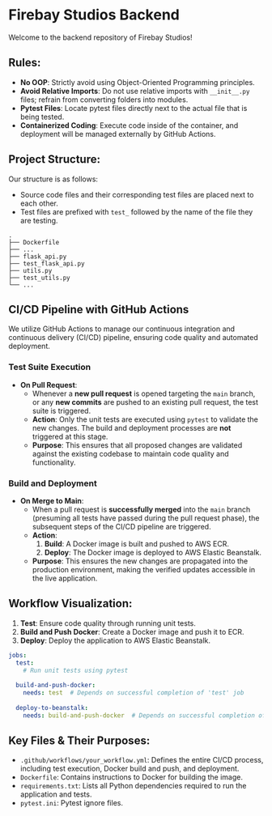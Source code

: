 # Firebay Studios Backend

Welcome to the backend repository of Firebay Studios!

## Rules:

- **No OOP**: Strictly avoid using Object-Oriented Programming principles.
- **Avoid Relative Imports**: Do not use relative imports with `__init__.py` files; refrain from converting folders into modules.
- **Pytest Files**: Locate pytest files directly next to the actual file that is being tested.
- **Containerized Coding**: Execute code inside of the container, and deployment will be managed externally by GitHub Actions.

## Project Structure:

Our structure is as follows:
- Source code files and their corresponding test files are placed next to each other.
- Test files are prefixed with `test_` followed by the name of the file they are testing.

```
.
├── Dockerfile
├── ...
├── flask_api.py
├── test_flask_api.py
├── utils.py
├── test_utils.py
└── ...
```

## CI/CD Pipeline with GitHub Actions

We utilize GitHub Actions to manage our continuous integration and continuous delivery (CI/CD) pipeline, ensuring code quality and automated deployment.

### Test Suite Execution

- **On Pull Request**:
  - Whenever a **new pull request** is opened targeting the `main` branch, or any **new commits** are pushed to an existing pull request, the test suite is triggered.
  - **Action**: Only the unit tests are executed using `pytest` to validate the new changes. The build and deployment processes are **not** triggered at this stage.
  - **Purpose**: This ensures that all proposed changes are validated against the existing codebase to maintain code quality and functionality.

### Build and Deployment

- **On Merge to Main**:
  - When a pull request is **successfully merged** into the `main` branch (presuming all tests have passed during the pull request phase), the subsequent steps of the CI/CD pipeline are triggered.
  - **Action**: 
    1. **Build**: A Docker image is built and pushed to AWS ECR.
    2. **Deploy**: The Docker image is deployed to AWS Elastic Beanstalk.
  - **Purpose**: This ensures the new changes are propagated into the production environment, making the verified updates accessible in the live application.


## Workflow Visualization:

1. **Test**: Ensure code quality through running unit tests.
2. **Build and Push Docker**: Create a Docker image and push it to ECR.
3. **Deploy**: Deploy the application to AWS Elastic Beanstalk.

```yaml
jobs:
  test:
    # Run unit tests using pytest
    
  build-and-push-docker:
    needs: test  # Depends on successful completion of 'test' job
    
  deploy-to-beanstalk:
    needs: build-and-push-docker  # Depends on successful completion of 'build-and-push-docker' job
```

## Key Files & Their Purposes:

- `.github/workflows/your_workflow.yml`: Defines the entire CI/CD process, including test execution, Docker build and push, and deployment.
- `Dockerfile`: Contains instructions to Docker for building the image.
- `requirements.txt`: Lists all Python dependencies required to run the application and tests.
- `pytest.ini`: Pytest ignore files.
